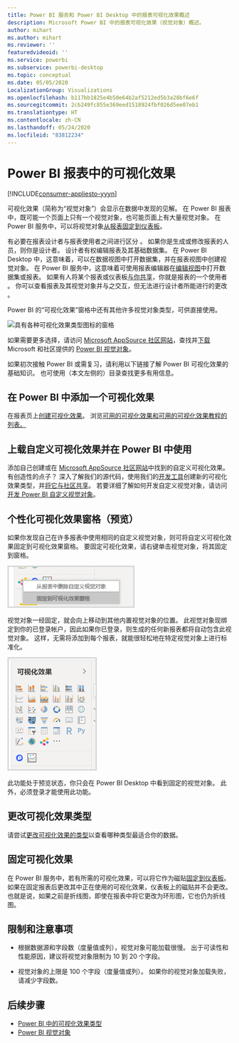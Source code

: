 ```yaml
---
title: Power BI 服务和 Power BI Desktop 中的报表可视化效果概述
description: Microsoft Power BI 中的报表可视化效果（视觉对象）概述。
author: mihart
ms.author: mihart
ms.reviewer: ''
featuredvideoid: ''
ms.service: powerbi
ms.subservice: powerbi-desktop
ms.topic: conceptual
ms.date: 05/05/2020
LocalizationGroup: Visualizations
ms.openlocfilehash: b117bb1825e4b50e64b2af5212ed5b3a28bf6e6f
ms.sourcegitcommit: 2cb249fc855e369eed1518924fbf026d5ee07eb1
ms.translationtype: HT
ms.contentlocale: zh-CN
ms.lasthandoff: 05/24/2020
ms.locfileid: "83812234"
---
```

# <a name="visualizations-in-power-bi-reports"></a>Power BI 报表中的可视化效果

[!INCLUDE[consumer-appliesto-yyyn](../includes/consumer-appliesto-yyyn.md)]    

可视化效果（简称为“视觉对象”）会显示在数据中发现的见解。 在 Power BI 报表中，既可能一个页面上只有一个视觉对象，也可能页面上有大量视觉对象。 在 Power BI 服务中，可以将视觉对象[从报表固定到仪表板](../create-reports/service-dashboard-pin-tile-from-report.md)。

有必要在报表设计者与报表使用者之间进行区分   。  如果你是生成或修改报表的人员，则你是设计者。  设计者有权编辑报表及其基础数据集。 在 Power BI Desktop 中，这意味着，可以在数据视图中打开数据集，并在报表视图中创建视觉对象。 在 Power BI 服务中，这意味着可使用报表编辑器在[编辑视图](../consumer/end-user-reading-view.md)中打开数据集或报表。 如果有人将某个报表或仪表板[与你共享](../consumer/end-user-shared-with-me.md)，你就是报表的一个使用者  。 你可以查看报表及其视觉对象并与之交互，但无法进行设计者所能进行的更改  。

Power BI 的“可视化效果”窗格中还有其他许多视觉对象类型，可供直接使用。

![具有各种可视化效果类型图标的窗格](media/power-bi-report-visualizations/power-bi-icons.png)

如果需要更多选择，请访问 [Microsoft AppSource 社区网站](https://appsource.microsoft.com)，查找并[下载](https://appsource.microsoft.com/marketplace/apps?page=1&product=power-bi-visuals) Microsoft 和社区提供的 [Power BI 视觉对象](../developer/visuals/custom-visual-develop-tutorial.md)。

如果初次接触 Power BI 或需复习，请利用以下链接了解 Power BI 可视化效果的基础知识。  也可使用（本文左侧的）目录查找更多有用信息。

## <a name="add-a-visualization-in-power-bi"></a>在 Power BI 中添加一个可视化效果

在报表页上[创建可视化效果](power-bi-report-add-visualizations-i.md)。 浏览[可用的可视化效果和可用的可视化效果教程的列表。](power-bi-visualization-types-for-reports-and-q-and-a.md) 

## <a name="upload-a-custom-visualization-and-use-it-in-power-bi"></a>上载自定义可视化效果并在 Power BI 中使用

添加自己创建或在 [Microsoft AppSource 社区网站](https://appsource.microsoft.com/marketplace/apps?product=power-bi-visuals)中找到的自定义可视化效果。 有创造性的点子？ 深入了解我们的源代码，使用我们的[开发工具](../developer/visuals/custom-visual-develop-tutorial.md)创建新的可视化效果类型，并[将它与社区共享](../developer/visuals/office-store.md)。 若要详细了解如何开发自定义视觉对象，请访问[开发 Power BI 自定义视觉对象](../developer/visuals/custom-visual-develop-tutorial.md)。

## <a name="personalize-your-visualization-pane-preview"></a>个性化可视化效果窗格（预览）

如果你发现自己在许多报表中使用相同的自定义视觉对象，则可将自定义可视化效果固定到可视化效果窗格。 要固定可视化效果，请右键单击视觉对象，将其固定到窗格。

![固定到可视化效果窗格](media/power-bi-report-visualizations/power-bi-pin-custom-visual-option.png)

视觉对象一经固定，就会向上移动到其他内置视觉对象的位置。 此视觉对象现绑定到你的已登录帐户，因此如果你已登录，则生成的任何新报表都将自动包含此视觉对象。 这样，无需将添加到每个报表，就能很轻松地在特定视觉对象上进行标准化。

![个性化的可视化效果窗格](media/power-bi-report-visualizations/power-bi-personalized-visualization-pane.png)

此功能处于预览状态，你只会在 Power BI Desktop 中看到固定的视觉对象。 此外，必须登录才能使用此功能。

## <a name="change-the-visualization-type"></a>更改可视化效果类型

请尝试[更改可视化效果的类型](power-bi-report-change-visualization-type.md)以查看哪种类型最适合你的数据。

## <a name="pin-the-visualization"></a>固定可视化效果

在 Power BI 服务中，若有所需的可视化效果，可以将它作为磁贴[固定到仪表板](../create-reports/service-dashboard-pin-tile-from-report.md)。 如果在固定报表后更改其中正在使用的可视化效果，仪表板上的磁贴并不会更改。也就是说，如果之前是折线图，即使在报表中将它更改为环形图，它也仍为折线图。

## <a name="limitations-and-considerations"></a>限制和注意事项
- 根据数据源和字段数（度量值或列），视觉对象可能加载很慢。  出于可读性和性能原因，建议将视觉对象限制为 10 到 20 个字段。 

- 视觉对象的上限是 100 个字段（度量值或列）。 如果你的视觉对象加载失败，请减少字段数。   

## <a name="next-steps"></a>后续步骤

* [Power BI 中的可视化效果类型](power-bi-visualization-types-for-reports-and-q-and-a.md)
* [Power BI 视觉对象](../developer/visuals/power-bi-custom-visuals.md)
